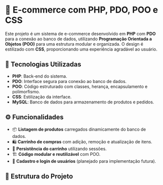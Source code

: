 # 🛒 E-commerce com PHP, PDO, POO e CSS  

Este projeto é um sistema de e-commerce desenvolvido em **PHP** com **PDO** para a conexão ao banco de dados, utilizando **Programação Orientada a Objetos (POO)** para uma estrutura modular e organizada. O design é estilizado com **CSS**, proporcionando uma experiência agradável ao usuário.  

## 🚀 Tecnologias Utilizadas  
- **PHP**: Back-end do sistema.  
- **PDO**: Interface segura para conexão ao banco de dados.  
- **POO**: Código estruturado com classes, herança, encapsulamento e polimorfismo.  
- **CSS**: Estilização da interface.  
- **MySQL**: Banco de dados para armazenamento de produtos e pedidos.  

## ⚙️ Funcionalidades  
- 📦 **Listagem de produtos** carregados dinamicamente do banco de dados.  
- 🛍️ **Carrinho de compras** com adição, remoção e atualização de itens.  
- 💾 **Persistência do carrinho** utilizando sessões.  
- 🏗️ **Código modular e reutilizável** com POO.  
- 🔐 **Cadastro e login de usuários** (planejado para implementação futura).  

## 📂 Estrutura do Projeto  
